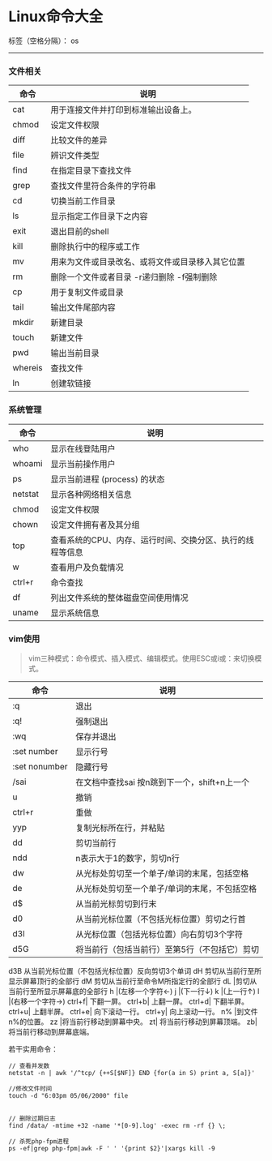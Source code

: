 ﻿# Linux命令大全

标签（空格分隔）： os

---

### 文件相关

命令|说明
--|--
cat|	用于连接文件并打印到标准输出设备上。
chmod|	设定文件权限
diff|	比较文件的差异
file|	辨识文件类型
find|	在指定目录下查找文件
grep|	查找文件里符合条件的字符串
cd|	切换当前工作目录
ls|	显示指定工作目录下之内容
exit|	退出目前的shell
kill|	删除执行中的程序或工作
mv|	用来为文件或目录改名、或将文件或目录移入其它位置
rm|	删除一个文件或者目录 -r递归删除 -f强制删除
cp|	用于复制文件或目录
tail|	输出文件尾部内容
mkdir|	新建目录
touch|	新建文件
pwd|	输出当前目录
whereis|查找文件
ln|创建软链接

### 系统管理

命令|	说明
--|--
who	|显示在线登陆用户
whoami|	显示当前操作用户
ps|	显示当前进程 (process) 的状态
netstat|显示各种网络相关信息
chmod|	设定文件权限
chown|	设定文件拥有者及其分组
top|	查看系统的CPU、内存、运行时间、交换分区、执行的线程等信息
w|查看用户及负载情况
ctrl+r|命令查找
df|列出文件系统的整体磁盘空间使用情况
uname|显示系统信息


### vim使用

> vim三种模式：命令模式、插入模式、编辑模式。使用ESC或i或：来切换模式。

命令|	说明
--|--
:q|	退出
:q!|	强制退出
:wq|	保存并退出
:set number|	显示行号
:set nonumber|	隐藏行号
/sai|	在文档中查找sai 按n跳到下一个，shift+n上一个
u|	撤销
ctrl+r|	重做
yyp|	复制光标所在行，并粘贴
dd|	剪切当前行
ndd|	n表示大于1的数字，剪切n行
dw|	从光标处剪切至一个单子/单词的末尾，包括空格
de|	从光标处剪切至一个单子/单词的末尾，不包括空格
d$|	从当前光标剪切到行末
d0|	从当前光标位置（不包括光标位置）剪切之行首
d3l|	从光标位置（包括光标位置）向右剪切3个字符
d5G|	将当前行（包括当前行）至第5行（不包括它）剪切
d3B	从当前光标位置（不包括光标位置）反向剪切3个单词
dH	剪切从当前行至所显示屏幕顶行的全部行
dM	剪切从当前行至命令M所指定行的全部行
dL	|剪切从当前行至所显示屏幕底的全部行
h	|(左移一个字符←)
j	|(下一行↓)
k	|(上一行↑)
l	|(右移一个字符→)
ctrl+f|	下翻一屏。
ctrl+b|	上翻一屏。
ctrl+d|	下翻半屏。
ctrl+u|	上翻半屏。
ctrl+e|	向下滚动一行。
ctrl+y|	向上滚动一行。
n%	|到文件n%的位置。
zz	|将当前行移动到屏幕中央。
zt|	将当前行移动到屏幕顶端。
zb|	将当前行移动到屏幕底端。


若干实用命令：
```
// 查看并发数
netstat -n | awk '/^tcp/ {++S[$NF]} END {for(a in S) print a, S[a]}'

//修改文件时间
touch -d "6:03pm 05/06/2000" file


// 删除过期日志
find /data/ -mtime +32 -name '*[0-9].log' -exec rm -rf {} \;

// 杀死php-fpm进程
ps -ef|grep php-fpm|awk -F ' ' '{print $2}'|xargs kill -9
```






